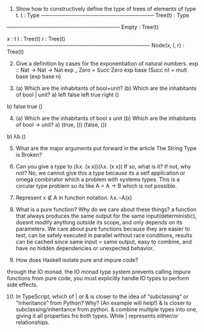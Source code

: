 1. Show how to constructively define the type of trees of elements of type t.
t : Type
────────────────────────────── 
Tree(t) : Type

────────────────────────────── 
Empty : Tree(t)

x : t    l : Tree(t)    r : Tree(t)
────────────────────────────────────── 
Node(x, l, r) : Tree(t)

2. Give a definition by cases for the exponentiation of natural numbers.
exp :: Nat -> Nat -> Nat
exp _ Zero = Succ Zero
exp base (Succ n) = mult base (exp base n)

3. (a) Which are the inhabitants of bool+unit? (b) Which are the inhabitants of bool | unit?
a) 
left false
left true
right ()

b)
false
true
()



4. (a) Which are the inhabitants of bool x unit (b) Which are the inhabitants of bool -> unit?
a)
(true, ())
(false, ())

b)
λb.()

5. What are the major arguments put forward in the article The String Type is Broken?

6. Can you give a type to (λx. (x x))(λx. (x x)) If so, what is it? If not, why not?
No, we cannot give this a type because its a self application or omega combinator which a problem with systems types. This is a circular type problem so its like A = A -> B which is not possible.

7. Represent x ∉ A in function notation.
λx.¬A(x)

8. What is a pure function? Why do we care about these things?
a function that always produces the same output for the same input(deterministic), doesnt modify anything outside its scope, and only depends on its parameters. We care about pure functions because they are easier to test, can be safely executed in parallel without race conditions, results can be cached since same input = same output, easy to combine, and have no hidden dependencies or unexpected behavior.
9. How does Haskell isolate pure and impure code?

through the IO monad. the IO monad type system prevents calling impure functions from pure code, you must explicitly handle IO types to perform side effects. 

10. In TypeScript, which of | or & is closer to the idea of “subclassing” or “inheritance” from Python? Why? (An example will help!)
& is closer to subclassing/inheritance from python. & combine multiple types into one, giving it all properties fro both types. While | represents either/or relationships.